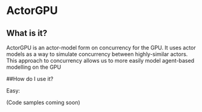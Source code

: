 # ActorGPU
## What is it?
ActorGPU is an actor-model form on concurrency for the GPU. It uses actor models as a way to simulate concurrency between highly-similar actors. This approach to concurrency allows us to more easily model agent-based modelling on the GPU

##How do I use it?

Easy:

(Code samples coming soon)

